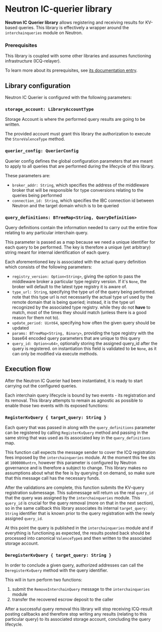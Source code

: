 # Neutron IC-querier library

**Neutron IC Querier library** allows registering and receiving results for KV-based queries.
This library is effectively a wrapper around the `interchainqueries` module on Neutron.

### Prerequisites

This library is coupled with some other libraries and assumes functioning infrastructure (ICQ-relayer).

To learn more about its prerequisites, see [its documentation entry](https://docs.valence.zone/libraries/cosmwasm/neutron_ic_querier.html#prerequisites).

## Library configuration

Neutron IC Querier is configured with the following parameters:

### `storage_account: LibraryAccountType`

Storage Account is where the performed query results are going to be written.

The provided account must grant this library the authorization to execute the
`StoreValenceType` method.

### `querier_config: QuerierConfig`

Querier config defines the global configuration parameters that are meant to
apply to all queries that are performed during the lifecycle of this library.

These parameters are:

- `broker_addr: String`, which specifies the address of the middleware broker
that will be responsible for type conversions relating to the queries being performed
- `connection_id: String`, which specifies the IBC connection id between Neutron
and the target domain which is to be queried

### `query_definitions: BTreeMap<String, QueryDefinition>`

Query definitions contain the information needed to carry out the entire flow
relating to any particular interchain query.

This parameter is passed as a map because we need a unique identifier for each
query to be performed. The key is therefore a unique (yet arbitrary) string meant
for internal identification of each query.

Each aforementioned key is associated with the actual query definition which
consists of the following parameters:

- `registry_version: Option<String>`, giving the option to pass the middleware
broker a particular type registry version. If it's `None`, the broker will default
to the latest type registry it is aware of.
- `type_url: String`, specifying the type url of the query being performed.
note that this type url is not necessarily the actual type url used by the remote
domain that is being queried; instead, it is the type url recognized by the
associated type registry. while they do not **have** to match, most of the times
they should match (unless there is a good reason for them not to).
- `update_period: Uint64`, specifying how often the given query should be updated
- `params: BTreeMap<String, Binary>`, providing the type registry with the base64
encoded query parameters that are unique to this query
- `query_id: Option<u64>`, optionally storing the assigned query_id after the
query is registered. on instantiation this field is validated to be `None`, as
it can only be modified via execute methods.

## Execution flow

After the Neutron IC Querier had been instantiated, it is ready to start carrying
out the configured queries.

Each interchain query lifecycle is bound by two events - its registration and its
removal. This library attempts to remain as agnostic as possible to enable those
two events with its exposed functions:

### `RegisterKvQuery { target_query: String }`

Each query that was passed in along with the `query_definitions` parameter can be
registered by calling `RegisterKvQuery` method and passing in the same string
that was used as its associated key in the `query_definitions` map.

This function call expects the message sender to cover the ICQ registration fees
imposed by the `interchainqueries` module. At the moment this fee sits at `1000000untrn`,
however this parameter is configured by Neutron governance and is therefore a subject
to change. This library makes no assumptions about what the fee is by querying
it on demand, so make sure that this message call has the necessary funds.

After the validations are complete, this function submits the KV-query registration
submessage. This submessage will return us the real `query_id` that the query was
assigned by the `interchainqueries` module. This `query_id` is crucial for the
query removal (more on that in the next section), so in the same callback this
library associates its internal `target_query: String` identifier that is known
prior to the query registration with the newly assigned `query_id`.

At this point the query is published in the `interchainqueries` module and if
everything is functioning as expected, the results posted back should be processed
into canonical `ValenceType`s and then written to the associated storage account.

### `DeregisterKvQuery { target_query: String }`

In order to conclude a given query, authorized addresses can call the `DeregisterKvQuery`
method with the query identifier.

This will in turn perform two functions:

1. submit the `RemoveInterchainQuery` message to the `interchainqueries` module
2. transfer the recovered escrow deposit to the caller

After a successful query removal this library will stop receiving ICQ-result
posting callbacks and therefore stop writing any results (relating to this particular
query) to its associated storage account, concluding the query lifecycle.
